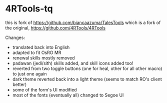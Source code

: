 # 4RTools-tq

this is fork of https://github.com/biancaazuma/TalesTools
which is a fork of the original, https://github.com/4RTools/4RTools

Changes:
* translated back into English
* adapted to fit OsRO MR
* renewal skills mostly removed
* padawan (jedi/sith) skills added, and skill icons added too!
* reverted from two toggle buttons (one for heal, other for all other macro) to just one again
* dark theme reverted back into a light theme (seems to match RO's client better)
* some of the form's UI modified
* most of the fonts (eventually all) changed to Segoe UI
